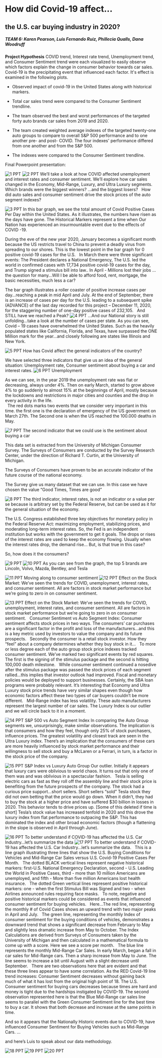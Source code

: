 

# How did Covid-19 affect...
## the U.S. car buying industry in 2020?

##### *TEAM 6: Karen Pearson, Luis Fernando Ruiz, Phillecia Qualls, Dana Woodruff*


**Project Hypothesis**
  COVID trend, Interest rate trend, Unemployment trend, and Consumer Sentiment trend were each visualized to easily observe which factors explain the change in consumer behavior towards car sales. Covid-19 is the precipitating event that influenced each factor. It's effect is examined in the following plots.


* Observed impact of covid-19 in the United States along with historical markers.

* Total car sales trend were compared to the Consumer Sentiment trendline.

* The team observed the best and worst performances of the targeted forty auto brands car sales from 2019 and 2020.

* The team created weighted average indexes of the targeted twenty-one auto groups to compare to overall S&P 500 performance and to one another pre- and post- COVID.  The four indexes' performance differed from one another and from the S&P 500.

* The indexes were compared to the Consumer Sentiment trendline.

Final Powerpoint presentation:

![1 PPT](2020_Year_Of_Reckoning/Slide1.png)
![2 PPT](2020_Year_Of_Reckoning/Slide2.png)
We’ll take a look at how COVID affected unemployment and interest rates and consumer sentiment.  We’ll explore how car sales changed in the Economy, Mid-Range, Luxury, and Ultra Luxury segments. Which brands were the biggest winners? …and the biggest losers?
 
How did auto sales and consumer sentiment drive the stock prices of the auto segment indexes? 

![3 PPT](2020_Year_Of_Reckoning/Slide3.png)
In this bar graph, we see the total amount of Covid Positive Cases Per Day within the United States. As it illustrates, the numbers have risen as the days have gone.
The Historical Markers represent a time when Our Nation has experienced an insurmountable event due to the effects of COVID -19. 

During the eve of the new year 2020, January becomes a significant month because the US restricts travel to China to prevent a deadly virus from spreading to our shores. This is the lowest point in the bar graph for 0 positive covid-19 cases for the U.S.
 
In March there were three significant events: 
The President declares a National Emergency, The U.S. led the world in confirmed cases with 17,734 positive covid-19 cases for the day, and Trump signed a stimulus bill into law.. 
In April - Millions lost their jobs …the question for many…Will I be able to afford food, rent, mortgage, the basic necessities, much less a car?  

The bar graph illustrates a roller coaster of positive increase cases per day…reaching a peak in mid April and July. At the end of September, there is an increase of cases per day for the U.S. leading to a subsequent spike (ADVANCE) of the last day recorded for this project – December 11, 2020, for the staggering number of one-day positive cases of 232,105.
 
And STILL have we reached a Peak?
![4 PPT](2020_Year_Of_Reckoning/Slide4.png)
…And our National story is still unfolding…take a look at the number of cases per state. As you can see, Covid – 19 cases have overwhelmed the United States.
Such as the heavily populated states like California, Florida, and Texas, have surpassed the ONE Million mark for the year…and closely following are states like Illinois and New York. 

![5 PPT](2020_Year_Of_Reckoning/Slide5.png)
How has Covid affect the general indicators of the country?

We have selected three indicators that give us an idea of the general situation: Unemployment rate, Consumer sentiment about buying a car and interest rates. 
![6 PPT](2020_Year_Of_Reckoning/2020_Year_Of_Reckoning.png)
Unemployment

As we can see, in the year 2019 the unemployment rate was flat or decreasing, always under 4%. Then on early March, started to grow above 4% to go suddenly to almost 15% at the beginnings of April, mostly because the lockdowns and restrictions in major cities and counties and the drop in every activity in the life.  
 
The red dots marks two events that we consider very important in this time. the first one is the declaration of emergency of the US government on March 27th. The Second one is when the US reached the 100.000 deaths in May. 

![7 PPT](2020_Year_Of_Reckoning/Slide7.png)
The second indicator that we could use is the sentiment about buying a car

This data set is extracted from the University of Michigan Consumer Survey. The Surveys of Consumers are conducted by the Survey Research Center, under the direction of Richard T. Curtin, at the University of Michigan. 

The Surveys of Consumers have proven to be an accurate indicator of the future course of the national economy. 

The Survey give us many dataset that we can use. In this case we have chosen the value “Good Times, Times are good” 

![8 PPT](2020_Year_Of_Reckoning/Slide8.png)
The third indicator, interest rates, is not an indicator or a value per se because is arbitrary set by the Federal Reserve,  but can be used as it for the general situation of the economy. 

The U.S. Congress established three key objectives for monetary policy in the Federal Reserve Act: maximizing employment, stabilizing prices, and moderating long-term interest rates. 
So, the Fed is an independent institution but works with the government to get it goals. The drops or rises of the interest rates are used to keep the economy flowing. Usually when the interest rates drop, the demand rise... But, is that true in this case?

So, how does it the consumers? 

![9 PPT](2020_Year_Of_Reckoning/Slide9.png)
![10 PPT](2020_Year_Of_Reckoning/Slide10.png)
As you can see from the graph, the top 5 brands are Lincoln, Volvo, Mazda, Bentley, and Tesla  

![11 PPT](2020_Year_Of_Reckoning/Slide11.png)
Moving along to consumer sentiment 
![12 PPT](2020_Year_Of_Reckoning/Slide12.png)
Effect on the Stock Market:
We’ve seen the trends for COVID, unemployment, interest rates, and consumer sentiment.  All are factors in stock market performance but we’re going to zero in on consumer sentiment.

![13 PPT](2020_Year_Of_Reckoning/Slide13.png)
Effect on the Stock Market:
We’ve seen the trends for COVID, unemployment, interest rates, and consumer sentiment.  All are factors in stock market performance but we’re going to zero in on consumer sentiment.
 
Consumer Sentiment vs Auto Segment Index:
Consumer sentiment affects stock prices in two ways.  The consumers’ car purchases are a significant factor in the profit and loss of the manufacturers…and this is a key metric used by investors to value the company and its future prospects. 
 
Secondly the consumer is a retail stock investor. How they “feel” about a company determines whether they buy stock in it...
 
To more or less degree each of the auto group stock price indexes tracked consumer sentiment.  We’ve marked two significant events by red squares. The first is the signing of the stimulus package and the second is hitting 100,000 death milestone. 
 
While consumer sentiment continued a nosedive after the stimulus package was passed the stock prices of each segment rallied…this implies that investor outlook had improved.  Fiscal and monetary policies would be deployed to support businesses.  Certainly, the SBA loan programs were probably relevant. It’s interesting that Economy and Ultra Luxury stock price trends have very similar shapes even though how economic factors affect these two types of car buyers couldn’t be more different. 
 
Mid-Range index has less volatility. These auto manufacturers represent the largest number of car sales. The Luxury Index is our outlier and we will circle back to it in a moment.

![14 PPT](2020_Year_Of_Reckoning/Slide14.png)
S&P 500 vs Auto Segment Index
In comparing the Auto Group segments we, unsurprisingly, make similar observations.  The implication is that consumers and how they feel, though only 25% of stock purchasers, influence prices. The greatest volatility and closest track are seen in the Ultra Luxury index. There’s an implication that the consumers of these cars are more heavily influenced by stock market performance and their willingness to sell stock and buy a McLaren or a Ferrari, in turn, is a factor in the stock price of the company.

![15 PPT](2020_Year_Of_Reckoning/Slide15.png)
S&P Index vs Luxury Auto Group
Our outlier.  Initially it appears that luxury cars were oblivious to world chaos.  It turns out that only one of them was and was oblivious in a spectacular fashion. 
 
Tesla is selling electric cars as fast as they roll off the assembly line and their stock price is benefiting from the future prospects of the company. The stock had a curious price support…short sellers.  Short sellers “sold” Tesla stock they did not own betting that the price would go down. When it didn’t, they had to buy the stock at a higher price and have suffered $30 billion in losses in 2020. This behavior tends to drive prices up. [Some of this deleted if time is short]
Tesla’s stock value has increased tenfold in 2020 and this drove the luxury index from flat performance to outpacing the S&P. This has dominated the index and other broad economic factors (though a flattening in the slope is observed in April through June).

![16 PPT](2020_Year_Of_Reckoning/Slide16.png)
To better understand if COVID-19 has affected the U.S. Car Industry…let’s summarize the data
![17 PPT](2020_Year_Of_Reckoning/Slide17.png)
To better understand if COVID-19 has affected the U.S. Car Industry…let’s summarize the data.
 
This is a line graph illustrating three lines that show the U.S. Buying Conditions for Vehicles and Mid-Range Car Sales versus U.S. Covid-19 Positive Cases Per Month.
 
The dotted BLACK vertical lines represent negative historical markers: first-U.S. National Emergency Declaration, second - U.S. Leading the World in Positive Cases, third - more than 10 million Americans are unemployed, and fifth - More than five million Americans lost health insurance.
 
The dotted Green vertical lines represent positive historical markers: one - when the first Stimulus Bill was Signed and two - when Airlines announced rules requiring face masks.
 
To note, negative and positive historical markers could be considered as events that influenced consumer sentiment for buying vehicles.
 
Here…The red line, representing the monthly # of Covid Cases shows an upward trend with two major peaks in April and July.
 
The green line, representing the monthly Index of consumer sentiment for the buying conditions of vehicles, demonstrates a downward trend that shows a significant decrease from February to May and slightly less dramatic increase from May to October. The Index Calculations are derived from Surveys of Consumers taken by the University of Michigan and then calculated in a mathematical formula to come up with a score. Here we see a score per month.
 
The blue line represents the monthly Mid-Range Car Sales. In early March, began a fall in car sales for Mid-Range cars. Then a sharp increase from May to June. The line seems to increase a bit until August with a slight decrease until September.
 
There are two observations here that are evident and that these three lines appear to have some correlation. As the RED Covid-19 line trend increases: Consumer Sentiment decreases without gaining back much of what it has lost from the original high point of 18. The U.S. Consumer sentiment for buying cars decreases because times are hard and money is tight due to the hardships instigated by COVID-19. The second observation represented here is that the Blue Mid-Range car sales line seems to parallel with the Green Consumer Sentiment line for the best time to buy a car. It shows that both decrease and increase at the same points in time. 
 
And so it appears that the Nationally Historic events due to COVID-19, have influenced
Consumer Sentiment for Buying Vehicles such as Mid-Range Cars. …

and here’s Luis to speak about our data methodology.

![18 PPT](2020_Year_Of_Reckoning/Slide18.png)
![19 PPT](2020_Year_Of_Reckoning/Slide19.png)
![20 PPT](2020_Year_Of_Reckoning/Slide20.png)